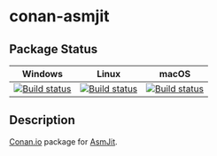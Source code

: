 # conan-asmjit

## Package Status

| Windows | Linux | macOS |
|:-------:|:-----:|:-----:|
|[![Build status](https://ci.appveyor.com/api/projects/status/3oa4635iy8i7qdgt/branch/testing%2Fcci.20210306?svg=true)](https://ci.appveyor.com/project/SpaceIm/conan-asmjit)|[![Build status](https://github.com/SpaceIm/conan-asmjit/workflows/.github/workflows/linux.yml/badge.svg?branch=testing%2Fcci.20210306)](https://github.com/SpaceIm/conan-asmjit/actions/workflows/linux.yml?query=branch%3Atesting%2Fcci.20210306)|[![Build status](https://github.com/SpaceIm/conan-asmjit/workflows/.github/workflows/macos.yml/badge.svg?branch=testing%2Fcci.20210306)](https://github.com/SpaceIm/conan-asmjit/actions/workflows/macos.yml?query=branch%3Atesting%2Fcci.20210306)|

## Description

[Conan.io](https://conan.io) package for [AsmJit](https://github.com/asmjit/asmjit).
